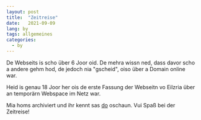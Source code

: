 ```yaml
---
layout: post
title:  "Zeitreise"
date:   2021-09-09
lang: by
tags: allgemeines
categories:
  - by
---
```

De Webseits is scho über 6 Joor oid. De mehra wissn ned, dass davor scho a andere gehm hod, de jedoch nia "gscheid", oiso über a Domain online war.

Heid is genau 18 Joor her ois de erste Fassung der Webseitn vo Eilzria über an temporärn Webspace im Netz war.

Mia homs archiviert und ihr kennt sas [do](https://midzer.github.io/my-first-website/) oschaun. Vui Spaß bei der Zeitreise!
